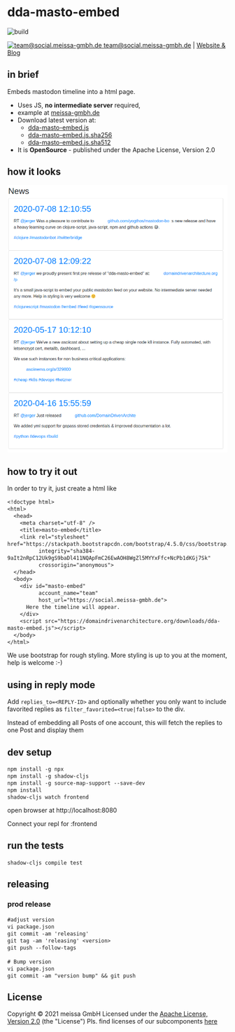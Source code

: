 # dda-masto-embed
![build](https://github.com/DomainDrivenArchitecture/dda-masto-embed/workflows/build-it/badge.svg)

[<img src="https://meissa-gmbh.de/img/community/Mastodon_Logotype.svg" width=20 alt="team@social.meissa-gmbh.de"> team@social.meissa-gmbh.de](https://social.meissa-gmbh.de/@team) | [Website & Blog](https://domaindrivenarchitecture.org)

## in brief
Embeds mastodon timeline into a html page. 
* Uses JS, **no intermediate server** required,
* example at [meissa-gmbh.de](https://meissa-gmbh.de/pages/news/)
* Download latest version at:
  * [dda-masto-embed.js](https://domaindrivenarchitecture.org/downloads/dda-masto-embed.js)
  * [dda-masto-embed.js.sha256](https://domaindrivenarchitecture.org/downloads/dda-masto-embed.js.sha256)
  * [dda-masto-embed.js.sha512](https://domaindrivenarchitecture.org/downloads/dda-masto-embed.js.sha512)
* It is **OpenSource** - published under the Apache License, Version 2.0

## how it looks
![masto-embed-example.png](doc/masto-embed-example.png)

## how to try it out
In order to try it, just create a html like 
```
<!doctype html>
<html>
  <head>
    <meta charset="utf-8" />
    <title>masto-embed</title>
    <link rel="stylesheet" href="https://stackpath.bootstrapcdn.com/bootstrap/4.5.0/css/bootstrap.min.css" 
          integrity="sha384-9aIt2nRpC12Uk9gS9baDl411NQApFmC26EwAOH8WgZl5MYYxFfc+NcPb1dKGj7Sk" 
          crossorigin="anonymous">
  </head>
  <body>
    <div id="masto-embed" 
          account_name="team"
          host_url="https://social.meissa-gmbh.de">
      Here the timeline will appear.
    </div>
    <script src="https://domaindrivenarchitecture.org/downloads/dda-masto-embed.js"></script>
  </body>
</html>
```

We use bootstrap for rough styling. More styling is up to you at the moment, help is welcome :-)

## using in reply mode
Add `replies_to=<REPLY-ID>` and optionally whether you only want to include favorited replies as
`filter_favorited=<true|false>` to the div.

Instead of embedding all Posts of one account, this will fetch the replies to one Post and display them

## dev setup

```
npm install -g npx
npm install -g shadow-cljs
npm install -g source-map-support --save-dev
npm install
shadow-cljs watch frontend
```

open browser at http://localhost:8080

Connect your repl for :frontend


## run the tests

```
shadow-cljs compile test
```

## releasing
### prod release
```
#adjust version
vi package.json
git commit -am 'releasing'
git tag -am 'releasing' <version>
git push --follow-tags

# Bump version
vi package.json
git commit -am "version bump" && git push
```

## License

Copyright © 2021 meissa GmbH
Licensed under the [Apache License, Version 2.0](LICENSE) (the "License")
Pls. find licenses of our subcomponents [here](doc/SUBCOMPONENT_LICENSE)